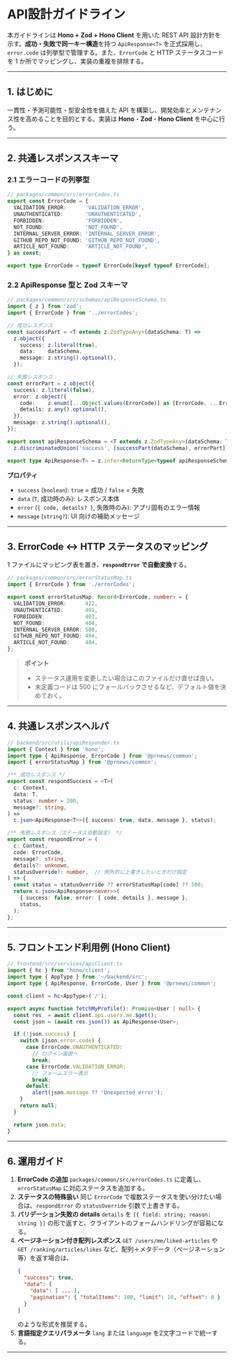 # API設計ガイドライン

本ガイドラインは **Hono + Zod + Hono Client** を用いた REST API 設計方針を示す。**成功・失敗で同一キー構造**を持つ `ApiResponse<T>` を正式採用し、`error.code` は列挙型で管理する。また、`ErrorCode` と HTTP ステータスコードを 1 か所でマッピングし、実装の重複を排除する。

---

## 1. はじめに

一貫性・予測可能性・型安全性を備えた API を構築し、開発効率とメンテナンス性を高めることを目的とする。実装は **Hono**・**Zod**・**Hono Client** を中心に行う。

---

## 2. 共通レスポンススキーマ

### 2.1 エラーコードの列挙型

```typescript
// packages/common/src/errorCodes.ts
export const ErrorCode = {
  VALIDATION_ERROR:      'VALIDATION_ERROR',
  UNAUTHENTICATED:       'UNAUTHENTICATED',
  FORBIDDEN:             'FORBIDDEN',
  NOT_FOUND:             'NOT_FOUND',
  INTERNAL_SERVER_ERROR: 'INTERNAL_SERVER_ERROR',
  GITHUB_REPO_NOT_FOUND: 'GITHUB_REPO_NOT_FOUND',
  ARTICLE_NOT_FOUND:     'ARTICLE_NOT_FOUND',
} as const;

export type ErrorCode = typeof ErrorCode[keyof typeof ErrorCode];
```

### 2.2 ApiResponse 型と Zod スキーマ

```typescript
// packages/common/src/schemas/apiResponseSchema.ts
import { z } from 'zod';
import { ErrorCode } from '../errorCodes';

// 成功レスポンス
const successPart = <T extends z.ZodTypeAny>(dataSchema: T) =>
  z.object({
    success: z.literal(true),
    data:    dataSchema,
    message: z.string().optional(),
  });

// 失敗レスポンス
const errorPart = z.object({
  success: z.literal(false),
  error: z.object({
    code:    z.enum([...Object.values(ErrorCode)] as [ErrorCode, ...ErrorCode[]]),
    details: z.any().optional(),
  }),
  message: z.string().optional(),
});

export const apiResponseSchema = <T extends z.ZodTypeAny>(dataSchema: T) =>
  z.discriminatedUnion('success', [successPart(dataSchema), errorPart]);

export type ApiResponse<T> = z.infer<ReturnType<typeof apiResponseSchema<T>>>;
```

**プロパティ**

* `success` (`boolean`): `true` = 成功 / `false` = 失敗
* `data` (`T`, 成功時のみ): レスポンス本体
* `error` (`{ code, details? }`, 失敗時のみ): アプリ固有のエラー情報
* `message` (`string?`): UI 向けの補助メッセージ

---

## 3. ErrorCode ↔ HTTP ステータスのマッピング

1 ファイルにマッピング表を置き、**`respondError` で自動変換**する。

```typescript
// packages/common/src/errorStatusMap.ts
import { ErrorCode } from './errorCodes';

export const errorStatusMap: Record<ErrorCode, number> = {
  VALIDATION_ERROR:      422,
  UNAUTHENTICATED:       401,
  FORBIDDEN:             403,
  NOT_FOUND:             404,
  INTERNAL_SERVER_ERROR: 500,
  GITHUB_REPO_NOT_FOUND: 404,
  ARTICLE_NOT_FOUND:     404,
};
```

> **ポイント**
>
> * ステータス運用を変更したい場合はこのファイルだけ直せば良い。
> * 未定義コードは 500 にフォールバックさせるなど、デフォルト値を決めておく。

---

## 4. 共通レスポンスヘルパ

```typescript
// backend/src/utils/apiResponder.ts
import { Context } from 'hono';
import type { ApiResponse, ErrorCode } from '@prnews/common';
import { errorStatusMap } from '@prnews/common';

/** 成功レスポンス */
export const respondSuccess = <T>(
  c: Context,
  data: T,
  status: number = 200,
  message?: string,
) =>
  c.json<ApiResponse<T>>({ success: true, data, message }, status);

/** 失敗レスポンス（ステータス自動設定） */
export const respondError = (
  c: Context,
  code: ErrorCode,
  message?: string,
  details?: unknown,
  statusOverride?: number,  // 例外的に上書きしたいときだけ指定
) => {
  const status = statusOverride ?? errorStatusMap[code] ?? 500;
  return c.json<ApiResponse<never>>(
    { success: false, error: { code, details }, message },
    status,
  );
};
```

---

## 5. フロントエンド利用例 (Hono Client)

```typescript
// frontend/src/services/apiClient.ts
import { hc } from 'hono/client';
import type { AppType } from '~/backend/src';
import type { ApiResponse, ErrorCode, User } from '@prnews/common';

const client = hc<AppType>('/');

export async function fetchMyProfile(): Promise<User | null> {
  const res  = await client.api.users.me.$get();
  const json = (await res.json()) as ApiResponse<User>;

  if (!json.success) {
    switch (json.error.code) {
      case ErrorCode.UNAUTHENTICATED:
        // ログイン画面へ
        break;
      case ErrorCode.VALIDATION_ERROR:
        // フォームエラー表示
        break;
      default:
        alert(json.message ?? 'Unexpected error');
    }
    return null;
  }

  return json.data;
}
```

---

## 6. 運用ガイド

1. **ErrorCode の追加**
   `packages/common/src/errorCodes.ts` に定義し、`errorStatusMap` に対応ステータスを追加する。
2. **ステータスの特殊扱い**
   同じ `ErrorCode` で複数ステータスを使い分けたい場合は、`respondError` の `statusOverride` 引数で上書きする。
3. **バリデーション失敗の details**
   `details` を `[{ field: string; reason: string }]` の形で返すと、クライアントのフォームハンドリングが容易になる。
4. **ページネーション付き配列レスポンス**
   `GET /users/me/liked-articles` や `GET /ranking/articles/likes` など、配列＋メタデータ（ページネーション等）を返す場合は、
   ```json
   {
     "success": true,
     "data": {
       "data": [ ... ],
       "pagination": { "totalItems": 100, "limit": 10, "offset": 0 }
     }
   }
   ```
   のような形式を推奨する。
5. **言語指定クエリパラメータ**
   `lang` または `language` を2文字コードで統一する。

---
